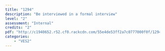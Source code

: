 ```yaml
---
title: "1294"
description: "Be interviewed in a formal interview"
level: "2"
assessment: "Internal"
credits: "2"
pdf: "http://c1940652.r52.cf0.rackcdn.com/55e4de53ff2a7c0777000f0f/1294.pdf"
categories:
    - "VES2"
---
```

